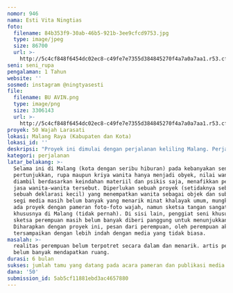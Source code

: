 ```yaml
---
nomor: 946
nama: Esti Vita Ningtias
foto:
  filename: 84b353f9-30ab-46b5-921b-3ee9cfcd9753.jpg
  type: image/jpeg
  size: 86700
  url: >-
    http://5c4cf848f6454dc02ec8-c49fe7e7355d384845270f4a7a0a7aa1.r53.cf2.rackcdn.com/6aa8e87c-0a28-44cd-ba5c-33571b240558/84b353f9-30ab-46b5-921b-3ee9cfcd9753.jpg
seni: seni_rupa
pengalaman: 1 Tahun
website: ''
sosmed: instagram @ningtyasesti
file:
  filename: BU AVIN.png
  type: image/png
  size: 3306143
  url: >-
    http://5c4cf848f6454dc02ec8-c49fe7e7355d384845270f4a7a0a7aa1.r53.cf2.rackcdn.com/7b2f27da-99d5-4dd4-9675-0b6c19721fb9/BU%20AVIN.png
proyek: 50 Wajah Larasati
lokasi: Malang Raya (Kabupaten dan Kota)
lokasi_id: ''
deskripsi: "Proyek ini dimulai dengan perjalanan keliling Malang. Perjalanan ini dilakukan seminggu sekali pada hari mingguuntuk mencari dan menemui wanita-wanita terpilih diseluruh pelosok Malang yang memiliki satu atau lebih dari kriteria-kriteria sebagai berikut; 1) mandiri 2) berjasa 3) melawan paradigma genre 4) tangguh 5) mampu memimpin diri sendiri, contohnya: single mother yang berjualan di pantai-pantai selatan yang memiliki jalur yang sulit untuk ditempuh, wanita-wanita yang berkarya, hingga wanita karir sukses. \r\nPerjalanan ini bersifat bebas, personil bersifat sementara dan bisa berubah-ubah. kita akan publikasi proyek sekaligus mengajak seniman-seniman perempuan untuk ikut andil (tidak terikat)\r\nSetiap kunjungan, akan diabadikan wajah wanita-wanita tersebut dalam sebuah sketsa wajah, dengan menangkap emosi masing-masing wajah dan menuangkannya pada gambar sketsa. \r\nSekali kunjungan pada sebuah daerah, kami akan bertamu pada 2 orang yang kita pilih sebelumnya. \r\nPada akhir proyek, akan dilakukan pameran wajah-wajah yang sudah digambar beserta deksripsi personal masing-masing narasumber"
kategori: perjalanan
latar_belakang: >-
  Selama ini di Malang (kota dengan seribu hiburan) pada kebanyakan seni, baik
  pertunjukkan, rupa maupun kriya wanita hanya menjadi obyek, nilai wanita
  diambil berdasarkan keindahan materiil dan psikis saja, menafikkan peran dan
  jasa wanita-wanita tersebut. Diperlukan sebuah proyek (setidaknya sebagai
  sebuah deklarasi kecil) yang menempatkan wanita sebagai objek dan subjek. Dari
  segi media masih belum banyak yang menarik minat khalayak umum, mungkin sudah
  ada proyek dengan pameran foto-foto wajah, namun sketsa tangan sangat jarang
  khususnya di Malang (tidak pernah). Di sisi lain, penggiat seni khususnya
  sketsa perempuan masih belum banyak diberi panggung untuk menunjukkan diri.
  Diharapkan dengan proyek ini, pesan dari perempuan, oleh perempuan akan
  tersampaikan dengan lebih indah dengan media yang tidak biasa.
masalah: >-
  realitas perempuan belum terpotret secara dalam dan menarik. artis perempuan
  belum banyak mendapatkan ruang.
durasi: 6 bulan
sukses: jumlah tamu yang datang pada acara pameran dan publikasi media terhadap proyek
dana: '50'
submission_id: 5ab5cf11881ebd3ac4657880
---
```

